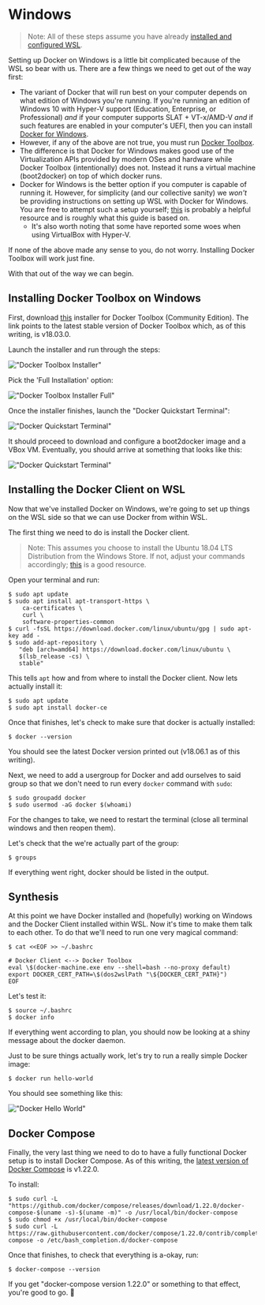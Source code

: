# Windows

> Note: All of these steps assume you have already [installed and configured WSL](../getting-started/windows.md).

Setting up Docker on Windows is a little bit complicated because of the WSL so bear with us. There are a few things we need to get out of the way first:
 - The variant of Docker that will run best on your computer depends on what edition of Windows you're running. If you're running an edition of Windows 10 with Hyper-V support (Education, Enterprise, or Professional) *and* if your computer supports SLAT + VT-x/AMD-V *and* if such features are enabled in your computer's UEFI, then you can install [Docker for Windows](https://docs.docker.com/v17.09/docker-for-windows/install/).
 - However, if any of the above are not true, you must run [Docker Toolbox](https://docs.docker.com/toolbox/toolbox_install_windows/).
 - The difference is that Docker for Windows makes good use of the Virtualization APIs provided by modern OSes and hardware while Docker Toolbox (intentionally) does not. Instead it runs a virtual machine (boot2docker) on top of which docker runs.
 - Docker for Windows is the better option if you computer is capable of running it. However, for simplicity (and our collective sanity) we *won't* be providing instructions on setting up WSL with Docker for Windows. You are free to attempt such a setup yourself; [this](https://nickjanetakis.com/blog/setting-up-docker-for-windows-and-wsl-to-work-flawlessly) is probably a helpful resource and is roughly what this guide is based on.
     + It's also worth noting that some have reported some woes when using VirtualBox with Hyper-V.

If none of the above made any sense to you, do not worry. Installing Docker Toolbox will work just fine.

With that out of the way we can begin.

## Installing Docker Toolbox on Windows

First, download [this](https://download.docker.com/win/stable/DockerToolbox.exe) installer for Docker Toolbox (Community Edition). The link points to the latest stable version of Docker Toolbox which, as of this writing, is v18.03.0.

Launch the installer and run through the steps:

!["Docker Toolbox Installer"](../img/win-docker-toolbox-installer.png)

Pick the 'Full Installation' option:

!["Docker Toolbox Installer Full"](../img/win-docker-toolbox-installer2.png)

Once the installer finishes, launch the "Docker Quickstart Terminal":

!["Docker Quickstart Terminal"](../img/win-docker-quickstart.png)

It should proceed to download and configure a boot2docker image and a VBox VM. Eventually, you should arrive at something that looks like this:

!["Docker Quickstart Terminal"](../img/win-docker-quickstart2.png)

## Installing the Docker Client on WSL

Now that we've installed Docker on Windows, we're going to set up things on the WSL side so that we can use Docker from within WSL.

The first thing we need to do is install the Docker client.

> Note: This assumes you choose to install the Ubuntu 18.04 LTS Distribution from the Windows Store. If not, adjust your commands accordingly; [this](https://docs.docker.com/install/#supported-platforms) is a good resource.

Open your terminal and run:

```shell
$ sudo apt update
$ sudo apt install apt-transport-https \
    ca-certificates \
    curl \
    software-properties-common
$ curl -fsSL https://download.docker.com/linux/ubuntu/gpg | sudo apt-key add -
$ sudo add-apt-repository \
   "deb [arch=amd64] https://download.docker.com/linux/ubuntu \
   $(lsb_release -cs) \
   stable"
```

This tells `apt` how and from where to install the Docker client. Now lets actually install it:

```shell
$ sudo apt update
$ sudo apt install docker-ce
```

Once that finishes, let's check to make sure that docker is actually installed:

```shell
$ docker --version
```

You should see the latest Docker version printed out (v18.06.1 as of this writing).

Next, we need to add a usergroup for Docker and add ourselves to said group so that we don't need to run every `docker` command with `sudo`:

```shell
$ sudo groupadd docker
$ sudo usermod -aG docker $(whoami)
```

For the changes to take, we need to restart the terminal (close all terminal windows and then reopen them).

Let's check that the we're actually part of the group:

```shell
$ groups
```

If everything went right, docker should be listed in the output.

## Synthesis

At this point we have Docker installed and (hopefully) working on Windows and the Docker Client installed within WSL. Now it's time to make them talk to each other. To do that we'll need to run one very magical command:

```shell
$ cat <<EOF >> ~/.bashrc

# Docker Client <--> Docker Toolbox
eval \$(docker-machine.exe env --shell=bash --no-proxy default)
export DOCKER_CERT_PATH=\$(dos2wslPath "\${DOCKER_CERT_PATH}")
EOF
```

Let's test it:

```shell
$ source ~/.bashrc
$ docker info
```

If everything went according to plan, you should now be looking at a shiny message about the docker daemon.

Just to be sure things actually work, let's try to run a really simple Docker image:

```shell
$ docker run hello-world
```

You should see something like this:

!["Docker Hello World"](../img/win-docker-hello.png)

## Docker Compose

Finally, the very last thing we need to do to have a fully functional Docker setup is to install Docker Compose. As of this writing, the [latest version of Docker Compose](https://github.com/docker/compose/releases) is v1.22.0.

To install:

```shell
$ sudo curl -L "https://github.com/docker/compose/releases/download/1.22.0/docker-compose-$(uname -s)-$(uname -m)" -o /usr/local/bin/docker-compose
$ sudo chmod +x /usr/local/bin/docker-compose
$ sudo curl -L https://raw.githubusercontent.com/docker/compose/1.22.0/contrib/completion/bash/docker-compose -o /etc/bash_completion.d/docker-compose
```

Once that finishes, to check that everything is a-okay, run:

```shell
$ docker-compose --version
```

If you get "docker-compose version 1.22.0" or something to that effect, you're good to go. 🐋
